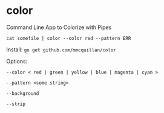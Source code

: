 # color
Command Line App to Colorize with Pipes

`cat somefile | color --color red --pattern ERR`

Install: `go get github.com/mmcquillan/color`

Options:


`--color < red | green | yellow | blue | magenta | cyan >`


`--pattern <some string>`


`--background`


`--strip`
